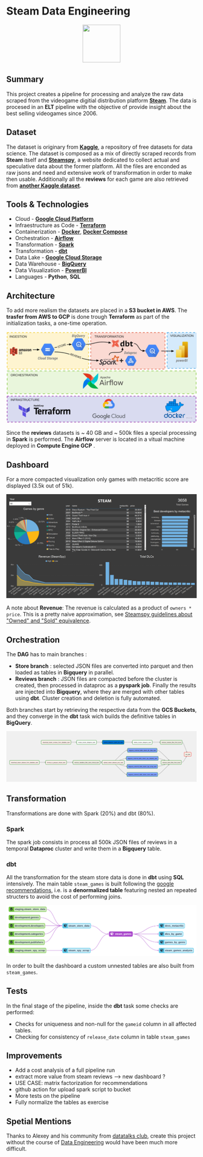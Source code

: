 # Steam Data Engineering

<p align="center">
<img src="https://user-images.githubusercontent.com/16523144/190527411-9fd2439e-3516-4199-97ef-9fda8fd733b3.png" width="100" height="100">
</p>



## Summary

This project creates a pipeline for processing and analyze the raw data scraped from the videogame digitial distribution platform [**Steam**](https://store.steampowered.com/). The data is procesed in an **ELT** pipeline with the objective of provide insight about the best selling videogames since 2006. 


## Dataset

The dataset is originary from [**Kaggle**](https://www.kaggle.com/datasets/souyama/steam-dataset), a repository of free datasets for data science. The dataset is composed as a mix of directly scraped records from **Steam** itself and [**Steamspy**](https://steamspy.com/), a website dedicated to collect actual and speculative data about the former platform. All the files are enconded as raw jsons and need and extensive work of transformation in order to make then usable. Additionally all the **reviews** for each game are also retrieved from [**another Kaggle dataset**](https://www.kaggle.com/datasets/souyama/steam-reviews).

## Tools & Technologies
* Cloud - [**Google Cloud Platform**](https://cloud.google.com/)
* Infraestructure as Code - [**Terraform**](https://www.terraform.io/)
* Containerization - [**Docker**](https://www.docker.com/), [**Docker Compose**](https://docs.docker.com/compose/)
* Orchestration - [**Airflow**](https://airflow.apache.org/)
* Transformation - [**Spark**](https://spark.apache.org/)
* Transformation - [**dbt**](https://www.getdbt.com/)
* Data Lake - [**Google Cloud Storage**](https://cloud.google.com/storage)
* Data Warehouse - [**BigQuery**](https://cloud.google.com/bigquery)
* Data Visualization - [**PowerBI**](https://powerbi.microsoft.com/en-au/)
* Languages - **Python**, **SQL**

## Architecture

To add more realism the datasets are placed in a **S3 bucket in AWS**. The **trasfer from AWS to GCP** is done trough **Terraform** as part of the initialization tasks, a one-time operation. 

![](https://github.com/VicenteYago/steam-data-engineering/blob/main/img/steam.jpg)

Since the **reviews** datasets is ~ 40 GB and ~ 500k files a special processing in **Spark** is performed. 
The **Airflow** server is located in a vitual machine deployed in **Compute Engine GCP** .

## Dashboard

For a more compacted visualization only games with metacritic score are displayed (3.5k out of 51k).

![](https://github.com/VicenteYago/steam-data-engineering/blob/main/img/dashboard.png)
 
 A note about **Revenue**: 
 The revenue is calculated as a product of `owners * price`. This is a pretty naive approximation, see [Steamspy guidelines about "Owned" and "Sold" equivalence](https://steamspy.com/about).
 
 
## Orchestration

The **DAG** has to main branches : 

* **Store branch** : selected JSON files are converted into parquet and then loaded as tables in **Bigquery** in parallel.
* **Reviews branch** : JSON files are compacted before the cluster is created, then processed in dataproc as a **pyspark job**. Finally the results are injected into **Bigquery**, where they are merged with other tables using **dbt**. Cluster creation and deletion is fully automated.

Both branches start by retrieving the respective data from the **GCS Buckets**, and they converge in the **dbt** task wich builds the definitive tables in **BigQuery**.

![](https://github.com/VicenteYago/steam-data-engineering/blob/main/img/airflow_graph.png)


## Transformation
Transformations are done with Spark (20%) and dbt (80%).

### Spark 

The spark job consists in process all 500k JSON files of reviews in a temporal **Dataproc** cluster and write them in a **Bigquery** table.

### dbt 
All the transformation for the steam store data is done in **dbt** using **SQL** intensively. The main table `steam_games` is built following the [google recommendations](https://cloud.google.com/blog/topics/developers-practitioners/bigquery-explained-working-joins-nested-repeated-data), i.e. is a **denormalized table** featuring nested an repeated structers to avoid the cost of performing joins.

![](https://github.com/VicenteYago/steam-data-engineering/blob/main/img/lineage_dbt_1.png)

In order to built the dashboard a custom unnested tables are also built from `steam_games`. 

## Tests

In the final stage of the pipeline, inside the **dbt** task some checks are performed: 

* Checks for uniqueness and non-null for the `gameid` column in all affected tables. 
* Checking for consistency of `release_date` column in table `steam_games`

## Improvements 
- Add a cost analysis of a full pipeline run
- extract more value from steam reviews --> new dashboard ? 
- USE CASE: matrix factorization for recommendations
- github action for upload spark script to bucket
- More tests on the pipeline
- Fully normalize the tables as exercise 


## Spetial Mentions
Thanks to Alexey and his community from [datatalks club](https://datatalks.club/), create this project without the course of [Data Engineering](https://github.com/DataTalksClub/data-engineering-zoomcamp) would have been much more difficult.  
